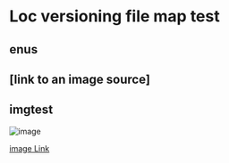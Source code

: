  # Loc versioning file map test
 
 ## enus 
 ## [link to an image source] 
 ## imgtest
![image](./../../../../1.png)

[image Link](./1.png)


